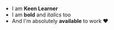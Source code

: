 * I am __Keen Learner__
* I am **bold** and _italics_ too
* And I'm absolutely **available** to work :heart:
